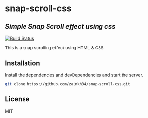 # snap-scroll-css
## _Simple Snap Scroll effect using css_


[![Build Status](https://travis-ci.org/joemccann/dillinger.svg?branch=master)](https://github.com/zainkh34/snap-scroll-css)

This is a snap scrolling effect using HTML & CSS

## Installation

Install the dependencies and devDependencies and start the server.

```sh
git clone https://github.com/zainkh34/snap-scroll-css.git
```


## License

MIT

